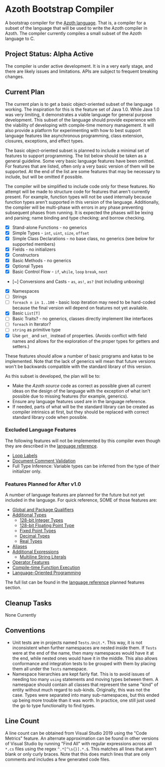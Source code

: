 # Azoth Bootstrap Compiler

A bootstrap compiler for the [Azoth language](http://azoth-lang.org). That is, a compiler for a
subset of the language that will be used to write the Azoth compiler in Azoth. The compiler
currently compiles a small subset of the Azoth language to C.

## Project Status: Alpha Active

The compiler is under active development. It is in a very early stage, and there are likely issues
and limitations. APIs are subject to frequent breaking changes.

## Current Plan

The current plan is to get a basic object-oriented subset of the language working. The inspiration
for this is the feature set of Java 1.0. While Java 1.0 was very limiting, it demonstrates a viable
language for general purpose development. This subset of the language should provide experience with
the viability of developing with compile-time memory management. It will also provide a platform for
experimenting with how to best support language features like asynchronous programming, class
extension, closures, exceptions, and effect types.

The basic object-oriented subset is planned to include a minimal set of features to support
programming. The list below should be taken as a general guideline. Some very basic language
features have been omitted. For features that are listed, often only a very basic version of them
will be supported. At the end of the list are some features that may be necessary to include, but
will be omitted if possible.

The compiler will be simplified to include code only for these features. No attempt will be made to
structure code for features that aren't currently present. For example, function types will not be
used internally because function types aren't supported in this version of the language.
Additionally, the compiler will be multi-phase with errors in any phase preventing subsequent phases
from running. It is expected the phases will be lexing and parsing; name binding and type checking;
and borrow checking.

* [x] Stand-alone Functions - no generics
* [x] Simple Types - `int`, `uint`, `size`, `offset`
* [x] Simple Class Declarations - no base class, no generics (see below for supported members)
* [x] Fields - no initializers
* [x] Constructors
* [x] Basic Methods - no generics
* [x] Optional Types
* [x] Basic Control Flow - `if`, `while`, `loop` `break`, `next`
* [~] Conversions and Casts - `as`, `as!`, `as?` (not including unboxing)
* [x] Namespaces
* [ ] Strings
* [ ] `foreach n in 1..100` - basic loop iteration may need to be hard-coded because the final
  version will depend on features not yet available.
* [x] Basic `List[T]`
* [ ] Basic Traits? - no generics, classes directly implement like interfaces
* [ ] `foreach` in Iterator?
* [ ] `string` as primitive type
* [x] Use `get_` and `set_` instead of properties. (Avoids conflict with field names and allows for
  the exploration of the proper types for getters and setters.)

These features should allow a number of basic programs and katas to be implemented. Note that the
lack of generics will mean that future versions won't be backwards compatible with the standard
library of this version.

As this subset is developed, the plan will be to:

* Make the *Azoth source* code as correct as possible given all current ideas on the design of the
  language with the exception of what isn't possible due to missing features (for example,
  generics).
* Ensure any language features used are in the language reference.
* If needed, parts of what will be the standard library can be created as compiler intrinsics at
  first, but they should be replaced with correct standard library code when possible.

### Excluded Language Features

The following features will not be implemented by this compiler even though they are described in
the [language reference](https://github.com/azoth-lang/azoth.language.reference/blob/master/src/book.md).

* [Loop Labels](https://github.com/azoth-lang/azoth.language.reference/blob/master/src/loop-expressions.md#loop-labels)
* [Document Comment Validation](https://github.com/azoth-lang/azoth.language.reference/blob/master/src/documentation-comments.md#documentation-comments)
* Full Type Inference: Variable types can be inferred from the type of their initializer only.

### Features Planned for After v1.0

A number of language features are planned for the future but not yet included in the language. For
quick reference, SOME of those features are:

* [Global and Package Qualifiers](https://github.com/azoth-lang/azoth.language.reference/blob/master/src/planned-qualifier.md)
* [Additional Types](https://github.com/azoth-lang/azoth.language.reference/blob/master/src/planned-types.md)
  * [128-bit Integer Types](https://github.com/azoth-lang/azoth.language.reference/blob/master/src/planned-types.md#128-bit-integer-types)
  * [128-bit Floating Point Type](https://github.com/azoth-lang/azoth.language.reference/blob/master/src/planned-types.md#128-bit-floating-point-type)
  * [Fixed Point Types](https://github.com/azoth-lang/azoth.language.reference/blob/master/src/planned-types.md#fixed-point-types)
  * [Decimal Types](https://github.com/azoth-lang/azoth.language.reference/blob/master/src/planned-types.md#decimal-types)
  * [Real Types](https://github.com/azoth-lang/azoth.language.reference/blob/master/src/planned-types.md#real-types)
* [Aliases](https://github.com/azoth-lang/azoth.language.reference/blob/master/src/planned-aliases.md)
* [Additional Expressions](https://github.com/azoth-lang/azoth.language.reference/blob/master/src/planned-expressions.md)
  * [Multiline String Literals](https://github.com/azoth-lang/azoth.language.reference/blob/master/src/planned-expressions.md#multiline-string-literals)
* [Operator Features](https://github.com/azoth-lang/azoth.language.reference/blob/master/src/planned-operators.md)
* [Compile-time Function Execution](https://github.com/azoth-lang/azoth.language.reference/blob/master/src/planned-ctfe.md)
* [Language-Oriented Programming](https://github.com/azoth-lang/azoth.language.reference/blob/master/src/planned-lop.md)

The full list can be found in the [language reference](https://github.com/azoth-lang/azoth.language.reference/blob/master/src/book.md) planned features section.

## Cleanup Tasks

None Currently

## Conventions

* Unit tests are in projects named `Tests.Unit.*`. This way, it is not inconsistent when further
  namespaces are nested inside them. If `Tests` were at the end of the name, then many namespaces
  would have it at the end, while nested ones would have it in the middle. This also allows
  conformance and integration tests to be grouped with them by placing them all under the `Tests`
  namespace.
* Namespace hierarchies are kept fairly flat. This is to avoid issues of needing too many `using`
  statements and moving types between them. A namespace should contain all classes that represent
  the same "kind" of entity without much regard to sub-kinds. Originally, this was not the case.
  Types were separated into many sub-namespaces, but this ended up being more trouble than it was
  worth. In practice, one still just used the go to type functionality to find types.

## Line Count

A line count can be obtained from Visual Studio 2019 using the "Code Metrics" feature. An alternate
approximation can be found in other versions of Visual Studio by running "Find All" with regular
expressions across all `*.cs` files using the regex `^.*[^\s{}].*.$`. This matches all lines that
aren't blank or only curly braces. Note that this does match lines that are only comments and
includes a few generated code files.
